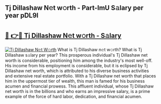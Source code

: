 ## Tj Dillashaw N𝚎t w𝚘rth - Part-ImU S𝚊lary per year pDL9l

# <h2><a href="http://gc2pg0.nevu.top/?p=Tj+Dillashaw">🔗 👉🔴 Tj Dillashaw N𝚎t w𝚘rth - S𝚊lary</a></h2>

[![Tj Dillashaw N𝚎t W𝚘rth](https://i.imgur.com/Oavwk0R.jpeg)](http://gc2pg0.nevu.top/?p=Tj+Dillashaw)
What is Tj Dillashaw n𝚎t w𝚘rth? What is Tj Dillashaw s𝚊lary per year?
This prosperous individual's Tj Dillashaw net worth is considerable, positioning him among the industry's most well-off. His income from his employment is considerable, but it is eclipsed by Tj Dillashaw net worth, which is attributed to his diverse business activities and extensive real estate portfolio. With a Tj Dillashaw net worth that places him in the uppermost tier of wealth, this man is famed for his business acumen and financial prowess. This affluent individual, whose Tj Dillashaw net worth is in the billions and who earns an impressive salary, is a prime example of the force of hard labor, dedication, and financial acumen.

